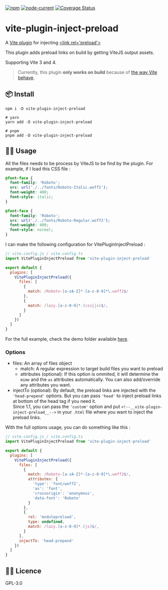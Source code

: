 [![npm](https://img.shields.io/npm/v/vite-plugin-inject-preload)](https://www.npmjs.com/package/vite-plugin-inject-preload) [![node-current](https://img.shields.io/node/v/vite-plugin-inject-preload)](https://nodejs.org/) [![Coverage Status](https://coveralls.io/repos/github/Applelo/vite-plugin-inject-preload/badge.svg?branch=main)](https://coveralls.io/github/Applelo/vite-plugin-inject-preload?branch=main)


# vite-plugin-inject-preload

A [Vite plugin](https://github.com/vitejs/vite) for injecting [&lt;link rel='preload'>](https://developer.mozilla.org/en-US/docs/Web/HTML/Preloading_content)

This plugin adds preload links on build by getting ViteJS output assets.

Supporting Vite 3 and 4.

 > Currently, this plugin **only works on build** because of [the way Vite behave](https://github.com/Applelo/vite-plugin-inject-preload/issues/15).

## 📦 Install

```
npm i -D vite-plugin-inject-preload

# yarn
yarn add -D vite-plugin-inject-preload

# pnpm
pnpm add -D vite-plugin-inject-preload
```

## 👨‍💻 Usage

All the files needs to be process by ViteJS to be find by the plugin. For example, if I load this CSS file :

```css
@font-face {
  font-family: 'Roboto';
  src: url('./../fonts/Roboto-Italic.woff2');
  font-weight: 400;
  font-style: italic;
}

@font-face {
  font-family: 'Roboto';
  src: url('./../fonts/Roboto-Regular.woff2');
  font-weight: 400;
  font-style: normal;
}
```

I can make the following configuration for VitePluginInjectPreload :

```js
// vite.config.js / vite.config.ts
import VitePluginInjectPreload from 'vite-plugin-inject-preload'

export default {
  plugins: [
    VitePluginInjectPreload({
      files: [
        {
          match: /Roboto-[a-zA-Z]*-[a-z-0-9]*\.woff2$/
        },
        {
          match: /lazy.[a-z-0-9]*.(css|js)$/,
        }
      ]
    })
  ]
}
```

For the full example, check the demo folder available [here](https://github.com/Applelo/vite-plugin-inject-preload/tree/main/demo).

### Options

* files: An array of files object
  * match: A regular expression to target build files you want to preload
  * attributes (optional):
  If this option is ommited, it will determine the `mime` and the `as` attributes automatically.
  You can also add/override any attributes you want.
* injectTo (optional): By default, the preload links are injected with the `'head-prepend'` options. But you can pass `'head'` to inject preload links at bottom of the head tag if you need it.<br> Since 1.1, you can pass the `'custom'` option and put `<!--__vite-plugin-inject-preload__-->` in your `.html` file where you want to inject the preload links.

With the full options usage, you can do something like this :

```js
// vite.config.js / vite.config.ts
import VitePluginInjectPreload from 'vite-plugin-inject-preload'

export default {
  plugins: [
    VitePluginInjectPreload({
      files: [
        {
          match: /Roboto-[a-zA-Z]*-[a-z-0-9]*\.woff2$/,
          attributes: {
            'type': 'font/woff2',
            'as': 'font',
            'crossorigin': 'anonymous',
            'data-font': 'Roboto'
          }
        },
        {
          rel: 'modulepreload',
          type: undefined,
          match: /lazy.[a-z-0-9]*.(js)$/,
        }
      ],
      injectTo: 'head-prepend'
    })
  ]
}
```

## 👨‍💼 Licence

GPL-3.0